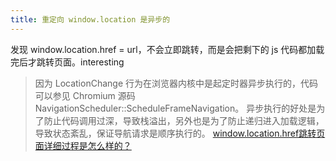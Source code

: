 ```yaml
---
title: 重定向 window.location 是异步的
---
```



发现 window.location.href = url，不会立即跳转，而是会把剩下的 js 代码都加载完后才跳转页面。interesting

> 因为 LocationChange 行为在浏览器内核中是起定时器异步执行的，代码可以参见 Chromium 源码 NavigationScheduler::ScheduleFrameNavigation。
> 异步执行的好处是为了防止代码调用过深，导致栈溢出，另外也是为了防止递归进入加载逻辑，导致状态紊乱，保证导航请求是顺序执行的。
> [window.location.href跳转页面详细过程是怎么样的？](https://www.zhihu.com/question/29890952/answer/207444783)
